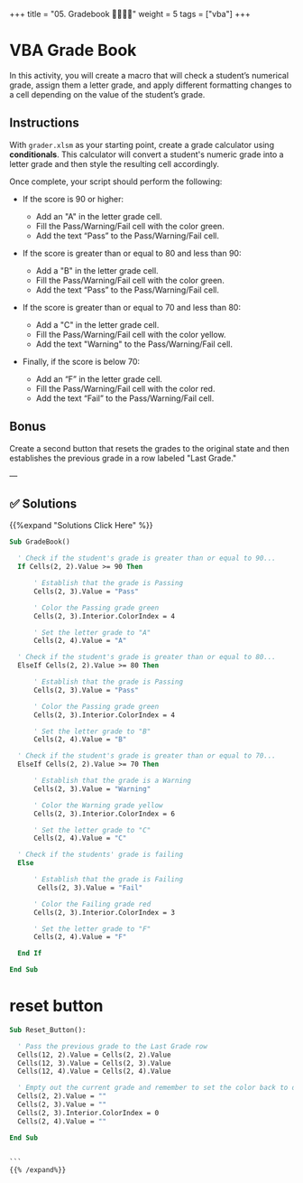 +++
title = "05. Gradebook 👩‍🎓👨‍🎓"
weight = 5
tags = ["vba"] 
+++


# VBA Grade Book

In this activity, you will create a macro that will check a student’s numerical grade, assign them a letter grade, and apply different formatting changes to a cell depending on the value of the student’s grade.

## Instructions

With `grader.xlsm` as your starting point, create a grade calculator using **conditionals**. This calculator will convert a student's numeric grade into a letter grade and then style the resulting cell accordingly.

Once complete, your script should perform the following:

* If the score is 90 or higher:
  * Add an "A" in the letter grade cell.
  * Fill the Pass/Warning/Fail cell with the color green.
  * Add the text “Pass” to the Pass/Warning/Fail cell.

* If the score is greater than or equal to 80 and less than 90:
  * Add a "B" in the letter grade cell.
  * Fill the Pass/Warning/Fail cell with the color green.
  * Add the text “Pass” to the Pass/Warning/Fail cell.


* If the score is greater than or equal to 70 and less than 80:
  * Add a "C" in the letter grade cell.
  * Fill the Pass/Warning/Fail cell with the color yellow.
  * Add the text "Warning" to the Pass/Warning/Fail cell.

* Finally, if the score is below 70:
  * Add an “F” in the letter grade cell.
  * Fill the Pass/Warning/Fail cell with the color red.
  * Add the text “Fail” to the Pass/Warning/Fail cell.

## Bonus

Create a second button that resets the grades to the original state and then establishes the previous grade in a row labeled "Last Grade."

—


## ✅ Solutions
{{%expand "Solutions Click Here" %}}
```vb
Sub GradeBook()

  ' Check if the student's grade is greater than or equal to 90...
  If Cells(2, 2).Value >= 90 Then

      ' Establish that the grade is Passing
      Cells(2, 3).Value = "Pass"

      ' Color the Passing grade green
      Cells(2, 3).Interior.ColorIndex = 4

      ' Set the letter grade to "A"
      Cells(2, 4).Value = "A"

  ' Check if the student's grade is greater than or equal to 80...
  ElseIf Cells(2, 2).Value >= 80 Then

      ' Establish that the grade is Passing
      Cells(2, 3).Value = "Pass"

      ' Color the Passing grade green
      Cells(2, 3).Interior.ColorIndex = 4

      ' Set the letter grade to "B"
      Cells(2, 4).Value = "B"

  ' Check if the student's grade is greater than or equal to 70...
  ElseIf Cells(2, 2).Value >= 70 Then

      ' Establish that the grade is a Warning
      Cells(2, 3).Value = "Warning"

      ' Color the Warning grade yellow
      Cells(2, 3).Interior.ColorIndex = 6

      ' Set the letter grade to "C"
      Cells(2, 4).Value = "C"

  ' Check if the students' grade is failing
  Else

      ' Establish that the grade is Failing
       Cells(2, 3).Value = "Fail"

      ' Color the Failing grade red
      Cells(2, 3).Interior.ColorIndex = 3

      ' Set the letter grade to "F"
      Cells(2, 4).Value = "F"

  End If

End Sub
```

# reset button

````vb
Sub Reset_Button():

  ' Pass the previous grade to the Last Grade row
  Cells(12, 2).Value = Cells(2, 2).Value
  Cells(12, 3).Value = Cells(2, 3).Value
  Cells(12, 4).Value = Cells(2, 4).Value

  ' Empty out the current grade and remember to set the color back to default
  Cells(2, 2).Value = ""
  Cells(2, 3).Value = ""
  Cells(2, 3).Interior.ColorIndex = 0
  Cells(2, 4).Value = ""

End Sub


```
{{% /expand%}}
